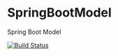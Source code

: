 # SpringBootModel
Spring Boot Model

[![Build Status](https://dev.azure.com/RicardoRibeiro0385/Test%20Pipeline/_apis/build/status/ricardorqr.SpringBootModel?branchName=master)](https://dev.azure.com/RicardoRibeiro0385/Test%20Pipeline/_build/latest?definitionId=1&branchName=master)
